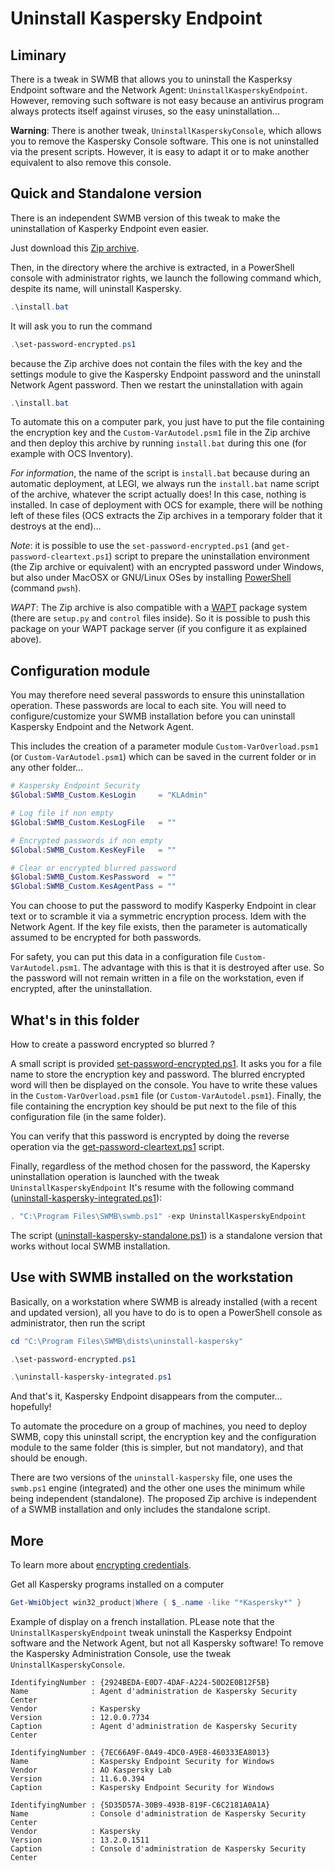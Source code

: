 # Uninstall Kaspersky Endpoint

## Liminary

There is a tweak in SWMB that allows you to uninstall the Kasperksy
Endpoint software and the Network Agent: `UninstallKasperskyEndpoint`.
However, removing such software is not easy because an antivirus
program always protects itself against viruses,
so the easy uninstallation...

**Warning**: There is another tweak, `UninstallKasperskyConsole`,
which allows you to remove the Kaspersky Console software.
This one is not uninstalled via the present scripts.
However, it is easy to adapt it or to make another equivalent
to also remove this console.

## Quick and Standalone version

There is an independent SWMB version of this tweak to make the
uninstallation of Kasperky Endpoint even easier.

Just download this [Zip archive](https://resinfo-gt.pages.in2p3.fr/swmb/resinfo-swmb/Kasperky-Uninstall-Latest.zip).

Then, in the directory where the archive is extracted,
in a PowerShell console with administrator rights,
we launch the following command which, despite its name,
will uninstall Kaspersky.
```ps1
.\install.bat 
```
It will ask you to run the command
```ps1
.\set-password-encrypted.ps1
```
because the Zip archive does not contain the files with the key
and the settings module to give the Kaspersky Endpoint password
and the uninstall Network Agent password.
Then we restart the uninstallation with again
```ps1
.\install.bat
```

To automate this on a computer park, you just have to put the file
containing the encryption key and the `Custom-VarAutodel.psm1` file
in the Zip archive and then deploy this archive
by running `install.bat` during this one (for example with OCS Inventory).

*For information*, the name of the script is `install.bat` because during
an automatic deployment, at LEGI, we always run the `install.bat` name script
of the archive, whatever the script actually does!
In this case, nothing is installed.
In case of deployment with OCS for example,
there will be nothing left of these files (OCS extracts the Zip archives
in a temporary folder that it destroys at the end)...

*Note*: it is possible to use the `set-password-encrypted.ps1`
(and `get-password-cleartext.ps1`) script to prepare the uninstallation
environment (the Zip archive or equivalent) with an encrypted password under Windows,
but also under MacOSX or GNU/Linux OSes by installing
[PowerShell](https://docs.microsoft.com/fr-fr/powershell/scripting/install/installing-powershell)
(command `pwsh`).

*WAPT*: The Zip archive is also compatible with a [WAPT](https://www.wapt.fr) package system
(there are `setup.py` and `control` files inside).
So it is possible to push this package on your WAPT package server
(if you configure it as explained above).

## Configuration module

You may therefore need several passwords to ensure this uninstallation operation.
These passwords are local to each site.
You will need to configure/customize your SWMB installation
before you can uninstall Kaspersky Endpoint and the Network Agent.

This includes the creation of a parameter module
`Custom-VarOverload.psm1` (or `Custom-VarAutodel.psm1`)
which can be saved in the current folder or in any other folder...
```ps1
# Kaspersky Endpoint Security
$Global:SWMB_Custom.KesLogin     = "KLAdmin"

# Log file if non empty
$Global:SWMB_Custom.KesLogFile   = ""

# Encrypted passwords if non empty
$Global:SWMB_Custom.KesKeyFile   = ""

# Clear or encrypted blurred password
$Global:SWMB_Custom.KesPassword  = ""
$Global:SWMB_Custom.KesAgentPass = ""
```
You can choose to put the password to modify Kasperky Endpoint in clear text
or to scramble it via a symmetric encryption process.
Idem with the Network Agent.
If the key file exists, then the parameter is automatically assumed 
to be encrypted for both passwords.

For safety, you can put this data in a configuration file `Custom-VarAutodel.psm1`.
The advantage with this is that it is destroyed after use.
So the password will not remain written in a file on the workstation,
even if encrypted, after the uninstallation.

## What's in this folder

How to create a password encrypted so blurred ?

A small script is provided [set-password-encrypted.ps1](set-password-encrypted.ps1).
It asks you for a file name to store the encryption key and password.
The blurred encrypted word will then be displayed on the console.
You have to write these values in the `Custom-VarOverload.psm1` file (or `Custom-VarAutodel.psm1`).
Finally, the file containing the encryption key should be put next
to the file of this configuration file (in the same folder).

You can verify that this password is encrypted by doing the reverse
operation via the [get-password-cleartext.ps1](get-password-cleartext.ps1) script.

Finally, regardless of the method chosen for the password,
the Kapersky uninstallation operation is launched with
the tweak `UninstallKasperskyEndpoint`
It's resume with the following command
([uninstall-kaspersky-integrated.ps1](uninstall-kaspersky-integrated.ps1)):
```ps1
. "C:\Program Files\SWMB\swmb.ps1" -exp UninstallKasperskyEndpoint
```

The script ([uninstall-kaspersky-standalone.ps1](uninstall-kaspersky-standalone.ps1))
is a standalone version that works without local SWMB installation.


## Use with SWMB installed on the workstation

Basically, on a workstation where SWMB is already installed
(with a recent and updated version),
all you have to do is to open a PowerShell console as administrator,
then run the script
```ps1
cd "C:\Program Files\SWMB\dists\uninstall-kaspersky"

.\set-password-encrypted.ps1

.\uninstall-kaspersky-integrated.ps1
```
And that's it,
Kaspersky Endpoint disappears from the computer... hopefully!

To automate the procedure on a group of machines, you need to deploy SWMB,
copy this uninstall script, the encryption key and the configuration
module to the same folder (this is simpler, but not mandatory),
and that should be enough.

There are two versions of the `uninstall-kaspersky` file,
one uses the `swmb.ps1` engine (integrated) and the other one uses the minimum
while being independent (standalone).
The proposed Zip archive is independent of a SWMB installation
and only includes the standalone script.

## More

To learn more about [encrypting credentials](https://www.pdq.com/blog/secure-password-with-powershell-encrypting-credentials-part-1/).

Get all Kaspersky programs installed on a computer
```ps1
Get-WmiObject win32_product|Where { $_.name -like "*Kaspersky*" }
```

Example of display on a french installation.
PLease note that the `UninstallKasperskyEndpoint` tweak uninstall the
Kasperksy Endpoint software and the Network Agent,
but not all Kaspersky software!
To remove the Kaspersky Administration Console,
use the tweak `UninstallKasperskyConsole`.
```
IdentifyingNumber : {2924BEDA-E0D7-4DAF-A224-50D2E0B12F5B}
Name              : Agent d'administration de Kaspersky Security Center
Vendor            : Kaspersky
Version           : 12.0.0.7734
Caption           : Agent d'administration de Kaspersky Security Center

IdentifyingNumber : {7EC66A9F-0A49-4DC0-A9E8-460333EA8013}
Name              : Kaspersky Endpoint Security for Windows
Vendor            : AO Kaspersky Lab
Version           : 11.6.0.394
Caption           : Kaspersky Endpoint Security for Windows

IdentifyingNumber : {5D35D57A-30B9-493B-819F-C6C2181A0A1A}
Name              : Console d'administration de Kaspersky Security Center
Vendor            : Kaspersky
Version           : 13.2.0.1511
Caption           : Console d'administration de Kaspersky Security Center
```
